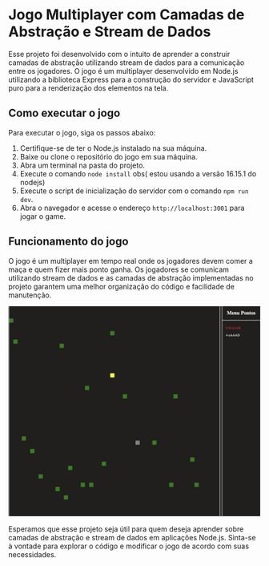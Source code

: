 # Jogo Multiplayer com Camadas de Abstração e Stream de Dados

Esse projeto foi desenvolvido com o intuito de aprender a construir camadas de abstração utilizando stream de dados para a comunicação entre os jogadores. O jogo é um multiplayer desenvolvido em Node.js utilizando a biblioteca Express para a construção do servidor e JavaScript puro para a renderização dos elementos na tela.

## Como executar o jogo

Para executar o jogo, siga os passos abaixo:

1. Certifique-se de ter o Node.js instalado na sua máquina.
2. Baixe ou clone o repositório do jogo em sua máquina.
3. Abra um terminal na pasta do projeto.
4. Execute o comando `node install` obs( estou usando a versão 16.15.1 do nodejs) 
5. Execute o script de inicialização do servidor com o comando `npm run dev`.
6. Abra o navegador e acesse o endereço `http://localhost:3001` para jogar o game.

## Funcionamento do jogo

O jogo é um multiplayer em tempo real onde os jogadores devem comer a maça e quem fizer mais ponto ganha. Os jogadores se comunicam utilizando stream de dados e as camadas de abstração implementadas no projeto garantem uma melhor organização do código e facilidade de manutenção.

![Captura de tela do jogo](images/screnshot.png)


Esperamos que esse projeto seja útil para quem deseja aprender sobre camadas de abstração e stream de dados em aplicações Node.js. Sinta-se à vontade para explorar o código e modificar o jogo de acordo com suas necessidades.


